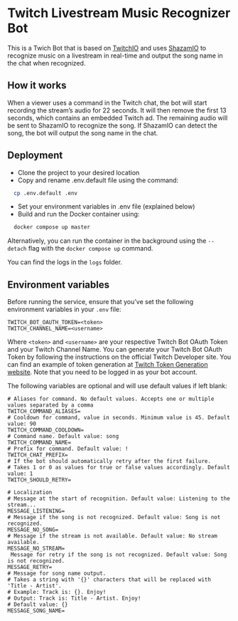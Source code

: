 
# Twitch Livestream Music Recognizer Bot

This is a Twich Bot that is based on [TwitchIO](https://github.com/TwitchIO/TwitchIO) and uses [ShazamIO](https://github.com/dotX12/ShazamIO) to recognize music on a livestream in real-time and output the song name in the chat when recognized.

## How it works

When a viewer uses a command in the Twitch chat, the bot will start recording the stream’s audio for 22 seconds. It will then remove the first 13 seconds, which contains an embedded Twitch ad. The remaining audio will be sent to ShazamIO to recognize the song. If ShazamIO can detect the song, the bot will output the song name in the chat.

## Deployment

- Clone the project to your desired location
- Copy and rename .env.default file using the command:

```bash
  cp .env.default .env
```

- Set your environment variables in .env file (explained below)
- Build and run the Docker container using:

```bash
  docker compose up master
```

Alternatively, you can run the container in the background using the ```--detach``` flag with the ```docker compose up``` command.

You can find the logs in the ```logs``` folder.

## Environment variables

Before running the service, ensure that you’ve set the following environment variables in your ```.env``` file:

```
TWITCH_BOT_OAUTH_TOKEN=<token>
TWITCH_CHANNEL_NAME=<username>
```

Where ```<token>``` and ```<username>``` are your respective Twitch Bot OAuth Token and your Twitch Channel Name. You can generate your Twitch Bot OAuth Token by following the instructions on the official Twitch Developer site. You can find an example of token generation at [Twitch Token Generation website](https://twitchapps.com/tmi/). Note that you need to be logged in as your bot account.

The following variables are optional and will use default values if left blank:

```
# Aliases for command. No default values. Accepts one or multiple values separated by a comma
TWITCH_COMMAND_ALIASES=
# Cooldown for command, value in seconds. Minimum value is 45. Default value: 90
TWITCH_COMMAND_COOLDOWN=
# Command name. Default value: song
TWITCH_COMMAND_NAME=
# Prefix for command. Default value: !
TWITCH_CHAT_PREFIX=
# If the bot should automatically retry after the first failure. 
# Takes 1 or 0 as values for true or false values accordingly. Default value: 1
TWITCH_SHOULD_RETRY=

# Localization
# Message at the start of recognition. Default value: Listening to the stream...
MESSAGE_LISTENING=
# Message if the song is not recognized. Default value: Song is not recognized.
MESSAGE_NO_SONG=
# Message if the stream is not available. Default value: No stream available.
MESSAGE_NO_STREAM=
 Message for retry if the song is not recognized. Default value: Song is not recognized.
MESSAGE_RETRY=
# Message for song name output.
# Takes a string with '{}' characters that will be replaced with 'Title - Artist'.
# Example: Track is: {}. Enjoy!
# Output: Track is: Title - Artist. Enjoy!
# Default value: {}
MESSAGE_SONG_NAME=
```
